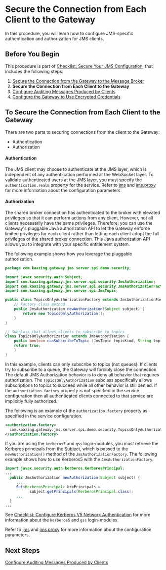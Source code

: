 Secure the Connection from Each Client to the Gateway
========================================================

In this procedure, you will learn how to configure JMS-specific authentication and authorization for JMS clients.

Before You Begin
----------------

This procedure is part of [Checklist: Secure Your JMS Configuration](o_jms_secure.md), that includes the following steps:

1.  [Secure the Connection from the Gateway to the Message Broker](p_broker_jms_secure.md)
2.  **Secure the Connection from Each Client to the Gateway**
3.  [Configure Auditing Messages Produced by Clients](p_auditing_jms_secure.md)
4.  [Configure the Gateway to Use Encrypted Credentials](p_encrypted_jms_secure.md)

To Secure the Connection from Each Client to the Gateway
-----------------------------------------------------------

There are two parts to securing connections from the client to the Gateway:

-   Authentication
-   Authorization

#### **Authentication**

The JMS client may choose to authenticate at the JMS layer, which is independent of any authentication performed at the WebSocket layer. To validate authenticated users at the JMS layer, you must specify the `authentication.realm` property for the service. Refer to [jms](https://github.com/kaazing/gateway/tree/develop/doc/admin-reference/r_conf_jms.md#jms) and [jms.proxy](https://github.com/kaazing/gateway/tree/develop/doc/admin-reference/r_conf_jms.md#jmsproxy) for more information about the configuration parameters.

#### **Authorization**

The shared broker connection has authenticated to the broker with elevated privileges so that it can perform actions from any client. However, not all clients necessarily have the same privileges. Therefore, you can use the Gateway's pluggable Java authorization API to let the Gateway enforce limited privileges for each client rather than letting each client adopt the full privileges of the shared broker connection. This Java authorization API allows you to integrate with your specific entitlement system.

The following example shows how you leverage the pluggable authorization.

``` java
package com.kaazing.gateway.jms.server.spi.demo.security;

import javax.security.auth.Subject;
import com.kaazing.gateway.jms.server.spi.security.JmsAuthorization;
import com.kaazing.gateway.jms.server.spi.security.JmsAuthorizationFactory;
import com.kaazing.gateway.jms.server.spi.JmsTopic;

public class TopicsOnlyAuthorizationFactory extends JmsAuthorizationFactory {
    // Factory class method
    public JmsAuthorization newAuthorization(Subject subject) {
        return new TopicsOnlyAuthorization();
    }
}

// Subclass that allows clients to subscribe to topics
class TopicsOnlyAuthorization extends JmsAuthorization {
    public boolean canSubscribeToTopic (JmsTopic topicKind, String topicName, String selector) {
    return true;
    }
}
```

In this example, clients can only subscribe to topics (not queues). If clients try to subscribe to a queue, the Gateway will forcibly close the connection. The default JMS Authorization behavior is to deny all behavior that requires authorization. The `TopicsOnlyAuthorization` subclass specifically allows subscriptions to topics to succeed while all other behavior is still denied. If the `authorization.factory` property is not specified in the service configuration then all authenticated clients connected to that service are implicitly fully authorized.

The following is an example of the `authorization.factory` property as specified in the service configuration.

``` xml
<authorization.factory>
  com.kaazing.gateway.jms.server.spi.demo.security.TopicsOnlyAuthorizationFactory
</authorization.factory>
```

If you are using the `kerberos5` and `gss` login-modules, you must retrieve the Kerberos principals from the Subject, which is passed to the `newAuthorization()` method of the `JmsAuthorizationFactory`. The following example shows how to use Kerberos5 with the `JmsAuthorizationFactory`.

``` java
import javax.security.auth.kerberos.KerberosPrincipal;
...
  public JmsAuthorization newAuthorization(Subject subject) {
     ....
     Set<KerberosPrincipal> krbPrincipals =
           subject.getPrincipals(KerberosPrincipal.class);
     ...
  }
...
```

See [Checklist: Configure Kerberos V5 Network Authentication](https://github.com/kaazing/gateway/tree/develop/doc/security/o_kerberos.md) for more information about the `kerberos5` and `gss` login-modules.

Refer to [jms](https://github.com/kaazing/gateway/tree/develop/doc/admin-reference/r_conf_jms.md#jms) and [jms.proxy](https://github.com/kaazing/gateway/tree/develop/doc/admin-reference/r_conf_jms.md#jmsproxy) for more information about the configuration parameters.

Next Steps
----------

[Configure Auditing Messages Produced by Clients](p_auditing_jms_secure.md)
